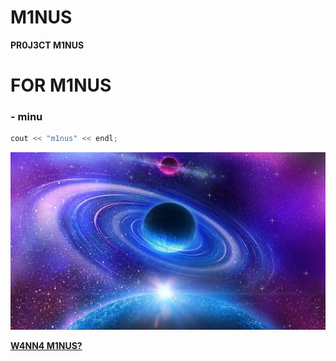 M1NUS
===
**PR0J3CT M1NUS**

# FOR M1NUS
### - minu


```C++
cout << "m1nus" << endl;
```

![M](./image/image.jpg)

**[W4NN4 M1NUS?](https://youtu.be/AlXfbVpDUdo)**
